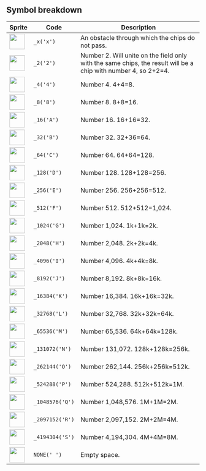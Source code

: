 <meta charset="UTF-8">

## Symbol breakdown
| Sprite | Code | Description |
| -------- | -------- | -------- |
|<img src="/codenjoy-contest/resources/a2048/sprite/_x.png" style="width:40px;" /> | `_x('x')` | An obstacle through which the chips do not pass. | 
|<img src="/codenjoy-contest/resources/a2048/sprite/_2.png" style="width:40px;" /> | `_2('2')` | Number 2. Will unite on the field only with the same chips, the result will be a chip with number 4, so 2+2=4. | 
|<img src="/codenjoy-contest/resources/a2048/sprite/_4.png" style="width:40px;" /> | `_4('4')` | Number 4. 4+4=8. | 
|<img src="/codenjoy-contest/resources/a2048/sprite/_8.png" style="width:40px;" /> | `_8('8')` | Number 8. 8+8=16. | 
|<img src="/codenjoy-contest/resources/a2048/sprite/_16.png" style="width:40px;" /> | `_16('A')` | Number 16. 16+16=32. | 
|<img src="/codenjoy-contest/resources/a2048/sprite/_32.png" style="width:40px;" /> | `_32('B')` | Number 32. 32+36=64. | 
|<img src="/codenjoy-contest/resources/a2048/sprite/_64.png" style="width:40px;" /> | `_64('C')` | Number 64. 64+64=128. | 
|<img src="/codenjoy-contest/resources/a2048/sprite/_128.png" style="width:40px;" /> | `_128('D')` | Number 128. 128+128=256. | 
|<img src="/codenjoy-contest/resources/a2048/sprite/_256.png" style="width:40px;" /> | `_256('E')` | Number 256. 256+256=512. | 
|<img src="/codenjoy-contest/resources/a2048/sprite/_512.png" style="width:40px;" /> | `_512('F')` | Number 512. 512+512=1,024. | 
|<img src="/codenjoy-contest/resources/a2048/sprite/_1024.png" style="width:40px;" /> | `_1024('G')` | Number 1,024. 1k+1k=2k. | 
|<img src="/codenjoy-contest/resources/a2048/sprite/_2048.png" style="width:40px;" /> | `_2048('H')` | Number 2,048. 2k+2k=4k. | 
|<img src="/codenjoy-contest/resources/a2048/sprite/_4096.png" style="width:40px;" /> | `_4096('I')` | Number 4,096. 4k+4k=8k. | 
|<img src="/codenjoy-contest/resources/a2048/sprite/_8192.png" style="width:40px;" /> | `_8192('J')` | Number 8,192. 8k+8k=16k. | 
|<img src="/codenjoy-contest/resources/a2048/sprite/_16384.png" style="width:40px;" /> | `_16384('K')` | Number 16,384. 16k+16k=32k. | 
|<img src="/codenjoy-contest/resources/a2048/sprite/_32768.png" style="width:40px;" /> | `_32768('L')` | Number 32,768. 32k+32k=64k. | 
|<img src="/codenjoy-contest/resources/a2048/sprite/_65536.png" style="width:40px;" /> | `_65536('M')` | Number 65,536. 64k+64k=128k. | 
|<img src="/codenjoy-contest/resources/a2048/sprite/_131072.png" style="width:40px;" /> | `_131072('N')` | Number 131,072. 128k+128k=256k. | 
|<img src="/codenjoy-contest/resources/a2048/sprite/_262144.png" style="width:40px;" /> | `_262144('O')` | Number 262,144. 256k+256k=512k. | 
|<img src="/codenjoy-contest/resources/a2048/sprite/_524288.png" style="width:40px;" /> | `_524288('P')` | Number 524,288. 512k+512k=1M. | 
|<img src="/codenjoy-contest/resources/a2048/sprite/_1048576.png" style="width:40px;" /> | `_1048576('Q')` | Number 1,048,576. 1M+1M=2M. | 
|<img src="/codenjoy-contest/resources/a2048/sprite/_2097152.png" style="width:40px;" /> | `_2097152('R')` | Number 2,097,152. 2M+2M=4M. | 
|<img src="/codenjoy-contest/resources/a2048/sprite/_4194304.png" style="width:40px;" /> | `_4194304('S')` | Number 4,194,304. 4M+4M=8M. | 
|<img src="/codenjoy-contest/resources/a2048/sprite/none.png" style="width:40px;" /> | `NONE(' ')` | Empty space. | 

